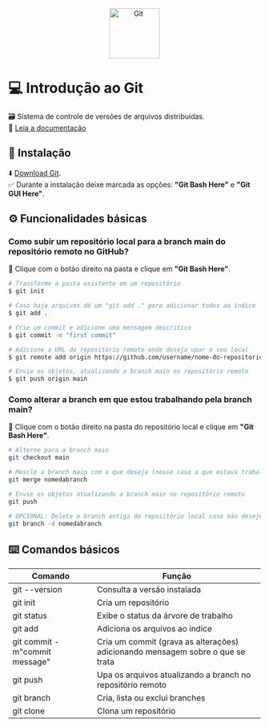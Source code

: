 <div align="center">
  <img alt="Git" height="100" src="https://raw.githubusercontent.com/FortAwesome/Font-Awesome/6.x/svgs/brands/git.svg">
</div>

# 💻 Introdução ao Git
🗃 Sistema de controle de versões de arquivos distribuídas.
<br>
📑 [Leia a documentação](https://git-scm.com/docs/git/pt_BR)

## 🔗 Instalação
⬇️ [Download Git](https://git-scm.com/).
<br>
✅  Durante a instalação deixe marcada as opções: **"Git Bash Here"** e **"Git GUI Here"**.


## ⚙️ Funcionalidades básicas 

### Como subir um repositório local para a branch main do repositório remoto no GitHub?
📁 Clique com o botão direito na pasta e clique em **"Git Bash Here"**.
```bash
# Transforme a pasta existente em um repositório
$ git init
```
```bash
# Caso haja arquivos dê um "git add ." para adicionar todos ao índice
$ git add .
```
```bash
# Crie um commit e adicione uma mensagem descritiva
$ git commit -m "first commit"
```
```bash
# Adicione a URL do repositório remoto onde deseja upar o seu local
$ git remote add origin https://github.com/username/nome-do-repositorio.git
```
```bash
# Envie os objetos, atualizando a branch main no repositório remoto
$ git push origin main
```

### Como alterar a branch em que estou trabalhando pela branch main?
📁 Clique com o botão direito na pasta do repositório local e clique em **"Git Bash Here"**.
```bash
# Alterne para a branch main
git checkout main
```
```bash
# Mescle a branch main com a que deseja (nesse caso a que estava trabalhando e vai alterar pela main) 
git merge nomedabranch
```
```bash
# Envie os objetos atualizando a branch main no repositório remoto 
git push
```
```bash
# OPCIONAL: Delete a branch antiga do repositório local caso não deseje mais
git branch -d nomedabranch
```

## ⌨️ Comandos básicos 

Comando                                 | Função
--------------------------------------- | -------------------------------------------------------------------------------
git --version                           | Consulta a versão instalada
git init                                | Cria um repositório
git status                              | Exibe o status da árvore de trabalho 
git add                                 | Adiciona os arquivos ao índice
git commit - m"commit message"          | Cria um commit (grava as alterações) adicionando mensagem sobre o que se trata
git push                                | Upa os arquivos atualizando a branch no repositório remoto
git branch                              | Cria, lista ou exclui branches
git clone                               | Clona um repositório

